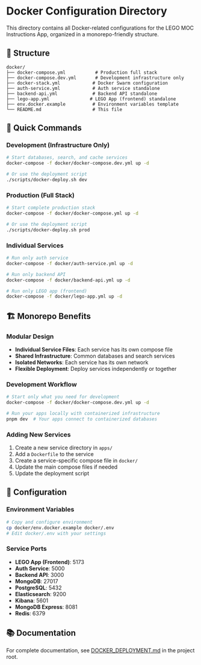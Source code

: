 # Docker Configuration Directory

This directory contains all Docker-related configurations for the LEGO MOC Instructions App, organized in a monorepo-friendly structure.

## 📁 Structure

```
docker/
├── docker-compose.yml           # Production full stack
├── docker-compose.dev.yml       # Development infrastructure only
├── docker-stack.yml            # Docker Swarm configuration
├── auth-service.yml            # Auth service standalone
├── backend-api.yml             # Backend API standalone
├── lego-app.yml               # LEGO App (frontend) standalone
├── env.docker.example          # Environment variables template
└── README.md                   # This file
```

## 🚀 Quick Commands

### Development (Infrastructure Only)
```bash
# Start databases, search, and cache services
docker-compose -f docker/docker-compose.dev.yml up -d

# Or use the deployment script
./scripts/docker-deploy.sh dev
```

### Production (Full Stack)
```bash
# Start complete production stack
docker-compose -f docker/docker-compose.yml up -d

# Or use the deployment script
./scripts/docker-deploy.sh prod
```

### Individual Services
```bash
# Run only auth service
docker-compose -f docker/auth-service.yml up -d

# Run only backend API
docker-compose -f docker/backend-api.yml up -d

# Run only LEGO app (frontend)
docker-compose -f docker/lego-app.yml up -d
```

## 🏗️ Monorepo Benefits

### Modular Design
- **Individual Service Files**: Each service has its own compose file
- **Shared Infrastructure**: Common databases and search services
- **Isolated Networks**: Each service has its own network
- **Flexible Deployment**: Deploy services independently or together

### Development Workflow
```bash
# Start only what you need for development
docker-compose -f docker/docker-compose.dev.yml up -d

# Run your apps locally with containerized infrastructure
pnpm dev  # Your apps connect to containerized databases
```

### Adding New Services
1. Create a new service directory in `apps/`
2. Add a `Dockerfile` to the service
3. Create a service-specific compose file in `docker/`
4. Update the main compose files if needed
5. Update the deployment script

## 🔧 Configuration

### Environment Variables
```bash
# Copy and configure environment
cp docker/env.docker.example docker/.env
# Edit docker/.env with your settings
```

### Service Ports
- **LEGO App (Frontend)**: 5173
- **Auth Service**: 5000
- **Backend API**: 3000
- **MongoDB**: 27017
- **PostgreSQL**: 5432
- **Elasticsearch**: 9200
- **Kibana**: 5601
- **MongoDB Express**: 8081
- **Redis**: 6379

## 📚 Documentation

For complete documentation, see [DOCKER_DEPLOYMENT.md](../DOCKER_DEPLOYMENT.md) in the project root. 